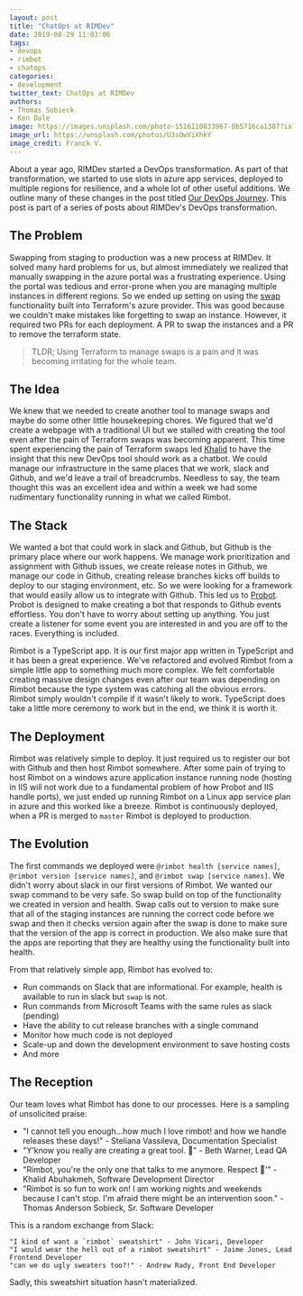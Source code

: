 ```yaml
---
layout: post
title: "ChatOps at RIMDev"
date: 2019-08-29 11:03:06
tags: 
- devops
- rimbot
- chatops
categories: 
- development
twitter_text: ChatOps at RIMDev
authors: 
- Thomas Sobieck
- Ken Dale
image: https://images.unsplash.com/photo-1516110833967-0b5716ca1387?ixlib=rb-1.2.1&ixid=eyJhcHBfaWQiOjEyMDd9&auto=format&fit=crop&w=1267&q=80
image_url: https://unsplash.com/photos/U3sOwViXhkY
image_credit: Franck V.
---
```


About a year ago, RIMDev started a DevOps transformation. As part of that transformation, we started to use slots in azure app services, deployed to multiple regions for resilience, and a whole lot of other useful additions. We outline many of these changes in the post titled [Our DevOps Journey](https://rimdev.io/our-devops-journey-release-branches-highly-available-azure-web-apps-and-terraform/). This post is part of a series of posts about RIMDev's DevOps transformation.

## The Problem

Swapping from staging to production was a new process at RIMDev. It solved many hard problems for us, but almost immediately we realized that manually swapping in the azure portal was a frustrating experience. Using the portal was tedious and error-prone when you are managing multiple instances in different regions. So we ended up setting on using the [swap](https://www.terraform.io/docs/providers/azurerm/r/app_service_active_slot.html) functionality built into Terraform's azure provider. This was good because we couldn't make mistakes like forgetting to swap an instance. However, it required two PRs for each deployment. A PR to swap the instances and a PR to remove the terraform state.

> TLDR; Using Terraform to manage swaps is a pain and it was becoming irritating for the whole team.

## The Idea

We knew that we needed to create another tool to manage swaps and maybe do some other little housekeeping chores. We figured that we'd create a webpage with a traditional UI but we stalled with creating the tool even after the pain of Terraform swaps was becoming apparent. This time spent experiencing the pain of Terraform swaps led [Khalid](https://rimdev.io/authors/khalid-abuhakmeh/) to have the insight that this new DevOps tool should work as a chatbot. We could manage our infrastructure in the same places that we work, slack and Github, and we'd leave a trail of breadcrumbs. Needless to say, the team thought this was an excellent idea and within a week we had some rudimentary functionality running in what we called Rimbot.

## The Stack

We wanted a bot that could work in slack and Github, but Github is the primary place where our work happens. We manage work prioritization and assignment with Github issues, we create release notes in Github, we manage our code in Github, creating release branches kicks off builds to deploy to our staging environment, etc. So we were looking for a framework that would easily allow us to integrate with Github. This led us to [Probot](https://probot.github.io/). Probot is designed to make creating a bot that responds to Github events effortless. You don't have to worry about setting up anything. You just create a listener for some event you are interested in and you are off to the races. Everything is included.

Rimbot is a TypeScript app. It is our first major app written in TypeScript and it has been a great experience. We've refactored and evolved Rimbot from a simple little app to something much more complex. We felt comfortable creating massive design changes even after our team was depending on Rimbot because the type system was catching all the obvious errors. Rimbot simply wouldn't compile if it wasn't likely to work. TypeScript does take a little more ceremony to work but in the end, we think it is worth it.

## The Deployment

Rimbot was relatively simple to deploy. It just required us to register our bot with Github and then host Rimbot somewhere. After some pain of trying to host Rimbot on a windows azure application instance running node (hosting in IIS will not work due to a fundamental problem of how Probot and IIS handle ports), we just ended up running Rimbot on a Linux app service plan in azure and this worked like a breeze. Rimbot is continuously deployed, when a PR is merged to `master` Rimbot is deployed to production.

## The Evolution

The first commands we deployed were `@rimbot health [service names]`, `@rimbot version [service names]`, and `@rimbot swap [service names]`. We didn't worry about slack in our first versions of Rimbot. We wanted our swap command to be very safe. So swap build on top of the functionality we created in version and health. Swap calls out to version to make sure that all of the staging instances are running the correct code before we swap and then it checks version again after the swap is done to make sure that the version of the app is correct in production. We also make sure that the apps are reporting that they are healthy using the functionality built into health.

From that relatively simple app, Rimbot has evolved to:

- Run commands on Slack that are informational. For example, health is available to run in slack but `swap` is not.
- Run commands from Microsoft Teams with the same rules as slack (pending)
- Have the ability to cut release branches with a single command
- Monitor how much code is not deployed
- Scale-up and down the development environment to save hosting costs
- And more

## The Reception

Our team loves what Rimbot has done to our processes. Here is a sampling of unsolicited praise:

- "I cannot tell you enough...how much I love rimbot! and how we handle releases these days!" - Steliana Vassileva, Documentation Specialist
- "Y’know you really are creating a great tool. 🙂" - Beth Warner, Lead QA Developer
- "Rimbot, you're the only one that talks to me anymore. Respect 🤗'" - Khalid Abuhakmeh, Software Development Director 
- "Rimbot is so fun to work on! I am working nights and weekends because I can't stop. I'm afraid there might be an intervention soon." - Thomas Anderson Sobieck, Sr. Software Developer
  
This is a random exchange from Slack:
```
"I kind of want a `rimbot` sweatshirt" - John Vicari, Developer
"I would wear the hell out of a rimbot sweatshirt" - Jaime Jones, Lead Frontend Developer
"can we do ugly sweaters too?!" - Andrew Rady, Front End Developer
```

Sadly, this sweatshirt situation hasn't materialized. 
